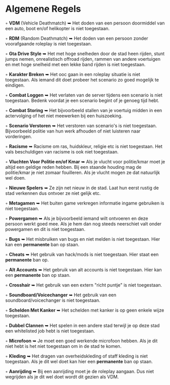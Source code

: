 # Algemene Regels

◦ <b>VDM</b> (Vehicle Deathmatch) ➥ Het doden van een persoon doormiddel van een auto, boot en/of helikopter is niet toegestaan.

◦ <b>RDM</b> (Random Deathmatch) ➥ Het doden van een persoon zonder voorafgaande roleplay is niet toegestaan. 

◦ <b>Gta Drive Style</b> ➥ Het met hoge snelheden door de stad heen rijden, stunt jumps nemen, onrealistisch offroad rijden, rammen van andere voertuigen en met hoge snelheid met een lekke band rijden is niet toegestaan.

◦ <b>Karakter Breken</b> ➥ Het ooc gaan in een roleplay situatie is niet toegestaan. Als iemand dit doet probeer het scenario zo goed mogelijk te eindigen. 

◦ <b>Combat Loggen</b> ➥ Het verlaten van de server tijdens een scenario is niet toegestaan. Bedenk voordat je een scenario begint of je genoeg tijd hebt.

◦ <b>Combat Storing</b> ➥ Het bijvoorbeeld stallen van je voertuig midden in een actervolging of het niet meewerken bij een huiszoeking.

◦ <b>Scenario Verstoren</b> ➥ Het verstoren van scenario's is niet toegestaan. Bijvoorbeeld politie van hun werk afhouden of niet luisteren naar vorderingen. 

◦ <b>Racisme</b> ➥ Racisme om ras, huidskleur, religie etc is niet toegestaan. Het vals beschuldigen van racisme is ook niet toegestaan. 

◦ <b>Vluchten Voor Politie en/of Kmar</b> ➥ Als je vlucht voor politie/kmar moet je altijd een geldige reden hebben. Bij een staande houding mag de politie/kmar je niet zomaar fouilleren. Als je vlucht mogen ze dat natuurlijk wel doen.

◦ <b>Nieuwe Spelers</b> ➥ Ze zijn net nieuw in de stad. Laat hun eerst rustig de stad verkennen dus ontvoer ze niet gelijk etc.

◦ <b>Metagamen</b> ➥ Het buiten game verkregen informatie ingame gebruiken is niet toegestaan.

◦ <b>Powergamen</b> ➥ Als je bijvoorbeeld iemand wilt ontvoeren en deze persoon werkt goed mee. Als je hem dan nog steeds neerschiet valt onder powergamen en dit is niet toegestaan.

◦ <b>Bugs</b> ➥ Het misbruiken van bugs en niet melden is niet toegestaan. Hier kan een <b>permanente</b> ban op staan.

◦ <b>Cheats</b> ➥ Het gebruik van hack/mods is niet toegestaan. Hier staat een <b>permanente</b> ban op.

◦ <b>Alt Accounts</b> ➥ Het gebruik van alt accounts is niet toegestaan. Hier kan een <b>permanente</b> ban op staan.

◦ <b>Crosshair</b> ➥ Het gebruik van een extern "richt puntje" is niet toegestaan. 
 
◦ <b>Soundboard/Voicechanger</b> ➥ Het gebruik van een soundboard/voicechanger is niet toegestaan.

◦ <b>Schelden Met Kanker</b> ➥ Het schelden met kanker is op geen enkele wijze toegestaan.

◦ <b>Dubbel Clannen</b> ➥ Het spelen in een andere stad terwijl je op deze stad een whitelisted job hebt is niet toegestaan.

◦ <b>Microfoon</b> ➥ Je moet een goed werkende microfoon hebben. Als je dit niet hebt is het niet toegestaan om in de stad te komen.

◦ <b>Kleding</b> ➥ Het dragen van overheidskleding of staff kleding is niet toegestaan. Als je dit wel doet kan hier een <b>permanente</b> ban op staan.

◦ <b>Aanrijding</b> ➥ Bij een aanrijding moet je de roleplay aangaan. Dus niet wegrijden als je dit wel doet wordt dit gezien als VDM. 
